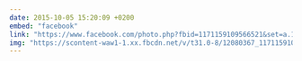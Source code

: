 ```yaml
---
date: 2015-10-05 15:20:09 +0200
embed: "facebook"
link: "https://www.facebook.com/photo.php?fbid=1171159109566521&set=a.101362916546151.3465.100000173280073&type=3"
img: "https://scontent-waw1-1.xx.fbcdn.net/v/t31.0-8/12080367_1171159109566521_983833120107940184_o.jpg?oh=0aa8a889af1cc3b01f5058154ecf45fd&oe=59694F7B"
---
```

